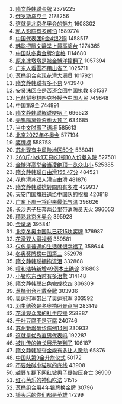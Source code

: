 1. [隋文静韩聪金牌](https://s.weibo.com//weibo?q=%23%E9%9A%8B%E6%96%87%E9%9D%99%E9%9F%A9%E8%81%AA%E9%87%91%E7%89%8C%23&Refer=top) 2379225
2. [俄罗斯乌克兰](https://s.weibo.com//weibo?q=%E4%BF%84%E7%BD%97%E6%96%AF%E4%B9%8C%E5%85%8B%E5%85%B0&Refer=top) 2178256
3. [这就是北京冬奥会的魅力](https://s.weibo.com//weibo?q=%23%E8%BF%99%E5%B0%B1%E6%98%AF%E5%8C%97%E4%BA%AC%E5%86%AC%E5%A5%A5%E4%BC%9A%E7%9A%84%E9%AD%85%E5%8A%9B%23&Refer=top) 1608302
4. [私人影院有多可怕](https://s.weibo.com//weibo?q=%23%E7%A7%81%E4%BA%BA%E5%BD%B1%E9%99%A2%E6%9C%89%E5%A4%9A%E5%8F%AF%E6%80%95%23&Refer=top) 1589774
5. [中国代表团9金4银2铜](https://s.weibo.com//weibo?q=%23%E4%B8%AD%E5%9B%BD%E4%BB%A3%E8%A1%A8%E5%9B%A29%E9%87%914%E9%93%B62%E9%93%9C%23&Refer=top) 1458517
6. [韩聪把隋文静举上最高奖台](https://s.weibo.com//weibo?q=%23%E9%9F%A9%E8%81%AA%E6%8A%8A%E9%9A%8B%E6%96%87%E9%9D%99%E4%B8%BE%E4%B8%8A%E6%9C%80%E9%AB%98%E5%A5%96%E5%8F%B0%23&Refer=top) 1274365
7. [中国队冬奥金牌9宫格](https://s.weibo.com//weibo?q=%23%E4%B8%AD%E5%9B%BD%E9%98%9F%E5%86%AC%E5%A5%A5%E9%87%91%E7%89%8C9%E5%AE%AB%E6%A0%BC%23&Refer=top) 1114680
8. [原来冰墩墩是被金博洋撞翻了](https://s.weibo.com//weibo?q=%23%E5%8E%9F%E6%9D%A5%E5%86%B0%E5%A2%A9%E5%A2%A9%E6%98%AF%E8%A2%AB%E9%87%91%E5%8D%9A%E6%B4%8B%E6%92%9E%E7%BF%BB%E4%BA%86%23&Refer=top) 1057394
9. [广东人看雪不用出省了](https://s.weibo.com//weibo?q=%23%E5%B9%BF%E4%B8%9C%E4%BA%BA%E7%9C%8B%E9%9B%AA%E4%B8%8D%E7%94%A8%E5%87%BA%E7%9C%81%E4%BA%86%23&Refer=top) 1025711
10. [葱桶组合实现花滑大满贯](https://s.weibo.com//weibo?q=%23%E8%91%B1%E6%A1%B6%E7%BB%84%E5%90%88%E5%AE%9E%E7%8E%B0%E8%8A%B1%E6%BB%91%E5%A4%A7%E6%BB%A1%E8%B4%AF%23&Refer=top) 1017921
11. [隋文静韩聪有多不易](https://s.weibo.com//weibo?q=%23%E9%9A%8B%E6%96%87%E9%9D%99%E9%9F%A9%E8%81%AA%E6%9C%89%E5%A4%9A%E4%B8%8D%E6%98%93%23&Refer=top) 943940
12. [安贤洙回应是否还会回中国执教](https://s.weibo.com//weibo?q=%23%E5%AE%89%E8%B4%A4%E6%B4%99%E5%9B%9E%E5%BA%94%E6%98%AF%E5%90%A6%E8%BF%98%E4%BC%9A%E5%9B%9E%E4%B8%AD%E5%9B%BD%E6%89%A7%E6%95%99%23&Refer=top) 831537
13. [巴赫将奥林匹克杯授予中国人民](https://s.weibo.com//weibo?q=%23%E5%B7%B4%E8%B5%AB%E5%B0%86%E5%A5%A5%E6%9E%97%E5%8C%B9%E5%85%8B%E6%9D%AF%E6%8E%88%E4%BA%88%E4%B8%AD%E5%9B%BD%E4%BA%BA%E6%B0%91%23&Refer=top) 749848
14. [中国第9金](https://s.weibo.com//weibo?q=%23%E4%B8%AD%E5%9B%BD%E7%AC%AC9%E9%87%91%23&Refer=top) 744891
15. [隋文静韩聪解说哽咽了](https://s.weibo.com//weibo?q=%23%E9%9A%8B%E6%96%87%E9%9D%99%E9%9F%A9%E8%81%AA%E8%A7%A3%E8%AF%B4%E5%93%BD%E5%92%BD%E4%BA%86%23&Refer=top) 696523
16. [无锡隔离物资也太顶了](https://s.weibo.com//weibo?q=%23%E6%97%A0%E9%94%A1%E9%9A%94%E7%A6%BB%E7%89%A9%E8%B5%84%E4%B9%9F%E5%A4%AA%E9%A1%B6%E4%BA%86%23&Refer=top) 634685
17. [当中文脱离了语境](https://s.weibo.com//weibo?q=%23%E5%BD%93%E4%B8%AD%E6%96%87%E8%84%B1%E7%A6%BB%E4%BA%86%E8%AF%AD%E5%A2%83%23&Refer=top) 585613
18. [北京2022年冬奥会](https://s.weibo.com//weibo?q=%23%E5%8C%97%E4%BA%AC2022%E5%B9%B4%E5%86%AC%E5%A5%A5%E4%BC%9A%23&Refer=top) 577194
19. [奖牌榜](https://s.weibo.com//weibo?q=%E5%A5%96%E7%89%8C%E6%A6%9C&Refer=top) 558758
20. [苏州现有中风险地区50个](https://s.weibo.com//weibo?q=%23%E8%8B%8F%E5%B7%9E%E7%8E%B0%E6%9C%89%E4%B8%AD%E9%A3%8E%E9%99%A9%E5%9C%B0%E5%8C%BA50%E4%B8%AA%23&Refer=top) 538041
21. [260斤小伙1天只吃1顿10人份餐入院](https://s.weibo.com//weibo?q=%23260%E6%96%A4%E5%B0%8F%E4%BC%991%E5%A4%A9%E5%8F%AA%E5%90%831%E9%A1%BF10%E4%BA%BA%E4%BB%BD%E9%A4%90%E5%85%A5%E9%99%A2%23&Refer=top) 527501
22. [金博洋高举会当凌绝顶一览众山小](https://s.weibo.com//weibo?q=%23%E9%87%91%E5%8D%9A%E6%B4%8B%E9%AB%98%E4%B8%BE%E4%BC%9A%E5%BD%93%E5%87%8C%E7%BB%9D%E9%A1%B6%E4%B8%80%E8%A7%88%E4%BC%97%E5%B1%B1%E5%B0%8F%23&Refer=top) 525385
23. [隋文静韩聪自由滑155.47分](https://s.weibo.com//weibo?q=%23%E9%9A%8B%E6%96%87%E9%9D%99%E9%9F%A9%E8%81%AA%E8%87%AA%E7%94%B1%E6%BB%91155.47%E5%88%86%23&Refer=top) 484521
24. [花样滑冰双人滑自由滑](https://s.weibo.com//weibo?q=%23%E8%8A%B1%E6%A0%B7%E6%BB%91%E5%86%B0%E5%8F%8C%E4%BA%BA%E6%BB%91%E8%87%AA%E7%94%B1%E6%BB%91%23&Refer=top) 481876
25. [隋文静韩聪捻转四周有多难](https://s.weibo.com//weibo?q=%23%E9%9A%8B%E6%96%87%E9%9D%99%E9%9F%A9%E8%81%AA%E6%8D%BB%E8%BD%AC%E5%9B%9B%E5%91%A8%E6%9C%89%E5%A4%9A%E9%9A%BE%23&Refer=top) 429937
26. [天安门国旗班送给中国队的祝福](https://s.weibo.com//weibo?q=%23%E5%A4%A9%E5%AE%89%E9%97%A8%E5%9B%BD%E6%97%97%E7%8F%AD%E9%80%81%E7%BB%99%E4%B8%AD%E5%9B%BD%E9%98%9F%E7%9A%84%E7%A5%9D%E7%A6%8F%23&Refer=top) 420818
27. [广东下周一将迎来最低气温](https://s.weibo.com//weibo?q=%23%E5%B9%BF%E4%B8%9C%E4%B8%8B%E5%91%A8%E4%B8%80%E5%B0%86%E8%BF%8E%E6%9D%A5%E6%9C%80%E4%BD%8E%E6%B0%94%E6%B8%A9%23&Refer=top) 398626
28. [长沙男子狂奔两公里带消防员灭火](https://s.weibo.com//weibo?q=%23%E9%95%BF%E6%B2%99%E7%94%B7%E5%AD%90%E7%8B%82%E5%A5%94%E4%B8%A4%E5%85%AC%E9%87%8C%E5%B8%A6%E6%B6%88%E9%98%B2%E5%91%98%E7%81%AD%E7%81%AB%23&Refer=top) 396053
29. [精彩北京冬奥会](https://s.weibo.com//weibo?q=%23%E7%B2%BE%E5%BD%A9%E5%8C%97%E4%BA%AC%E5%86%AC%E5%A5%A5%E4%BC%9A%23&Refer=top) 395928
30. [金墩墩](https://s.weibo.com//weibo?q=%E9%87%91%E5%A2%A9%E5%A2%A9&Refer=top) 395841
31. [北京冬奥中国队已获15块奖牌](https://s.weibo.com//weibo?q=%23%E5%8C%97%E4%BA%AC%E5%86%AC%E5%A5%A5%E4%B8%AD%E5%9B%BD%E9%98%9F%E5%B7%B2%E8%8E%B715%E5%9D%97%E5%A5%96%E7%89%8C%23&Refer=top) 376987
32. [花滑双人滑视频](https://s.weibo.com//weibo?q=%23%E8%8A%B1%E6%BB%91%E5%8F%8C%E4%BA%BA%E6%BB%91%E8%A7%86%E9%A2%91%23&Refer=top) 359581
33. [仅仅是普通的生活就很幸福了](https://s.weibo.com//weibo?q=%23%E4%BB%85%E4%BB%85%E6%98%AF%E6%99%AE%E9%80%9A%E7%9A%84%E7%94%9F%E6%B4%BB%E5%B0%B1%E5%BE%88%E5%B9%B8%E7%A6%8F%E4%BA%86%23&Refer=top) 358644
34. [冬奥奖牌榜中国第三](https://s.weibo.com//weibo?q=%23%E5%86%AC%E5%A5%A5%E5%A5%96%E7%89%8C%E6%A6%9C%E4%B8%AD%E5%9B%BD%E7%AC%AC%E4%B8%89%23&Refer=top) 352978
35. [隋文静韩聪拥抱流泪](https://s.weibo.com//weibo?q=%23%E9%9A%8B%E6%96%87%E9%9D%99%E9%9F%A9%E8%81%AA%E6%8B%A5%E6%8A%B1%E6%B5%81%E6%B3%AA%23&Refer=top) 332868
36. [呼和浩特新增49例本土确诊](https://s.weibo.com//weibo?q=%23%E5%91%BC%E5%92%8C%E6%B5%A9%E7%89%B9%E6%96%B0%E5%A2%9E49%E4%BE%8B%E6%9C%AC%E5%9C%9F%E7%A1%AE%E8%AF%8A%23&Refer=top) 316803
37. [小猪吃东西时有多治愈](https://s.weibo.com//weibo?q=%23%E5%B0%8F%E7%8C%AA%E5%90%83%E4%B8%9C%E8%A5%BF%E6%97%B6%E6%9C%89%E5%A4%9A%E6%B2%BB%E6%84%88%23&Refer=top) 314148
38. [隋文静韩聪出色完成捻四](https://s.weibo.com//weibo?q=%23%E9%9A%8B%E6%96%87%E9%9D%99%E9%9F%A9%E8%81%AA%E5%87%BA%E8%89%B2%E5%AE%8C%E6%88%90%E6%8D%BB%E5%9B%9B%23&Refer=top) 306309
39. [葱桶组合互戴金牌](https://s.weibo.com//weibo?q=%23%E8%91%B1%E6%A1%B6%E7%BB%84%E5%90%88%E4%BA%92%E6%88%B4%E9%87%91%E7%89%8C%23&Refer=top) 303936
40. [奥运冠军带出了奥运冠军](https://s.weibo.com//weibo?q=%23%E5%A5%A5%E8%BF%90%E5%86%A0%E5%86%9B%E5%B8%A6%E5%87%BA%E4%BA%86%E5%A5%A5%E8%BF%90%E5%86%A0%E5%86%9B%23&Refer=top) 303592
41. [羽生结弦是冬奥拍照景点吧](https://s.weibo.com//weibo?q=%23%E7%BE%BD%E7%94%9F%E7%BB%93%E5%BC%A6%E6%98%AF%E5%86%AC%E5%A5%A5%E6%8B%8D%E7%85%A7%E6%99%AF%E7%82%B9%E5%90%A7%23&Refer=top) 283149
42. [花滑观众席的社牛应援](https://s.weibo.com//weibo?q=%23%E8%8A%B1%E6%BB%91%E8%A7%82%E4%BC%97%E5%B8%AD%E7%9A%84%E7%A4%BE%E7%89%9B%E5%BA%94%E6%8F%B4%23&Refer=top) 258887
43. [千叶豆腐不是豆腐](https://s.weibo.com//weibo?q=%23%E5%8D%83%E5%8F%B6%E8%B1%86%E8%85%90%E4%B8%8D%E6%98%AF%E8%B1%86%E8%85%90%23&Refer=top) 240746
44. [苏州新增确诊病例14例](https://s.weibo.com//weibo?q=%23%E8%8B%8F%E5%B7%9E%E6%96%B0%E5%A2%9E%E7%A1%AE%E8%AF%8A%E7%97%85%E4%BE%8B14%E4%BE%8B%23&Refer=top) 230932
45. [这就是优秀直男代表吗](https://s.weibo.com//weibo?q=%23%E8%BF%99%E5%B0%B1%E6%98%AF%E4%BC%98%E7%A7%80%E7%9B%B4%E7%94%B7%E4%BB%A3%E8%A1%A8%E5%90%97%23&Refer=top) 192287
46. [被川传的特长展示笑到了](https://s.weibo.com//weibo?q=%E8%A2%AB%E5%B7%9D%E4%BC%A0%E7%9A%84%E7%89%B9%E9%95%BF%E5%B1%95%E7%A4%BA%E7%AC%91%E5%88%B0%E4%BA%86&Refer=top) 106187
47. [隋文静韩聪夺金能有多让人激动](https://s.weibo.com//weibo?q=%23%E9%9A%8B%E6%96%87%E9%9D%99%E9%9F%A9%E8%81%AA%E5%A4%BA%E9%87%91%E8%83%BD%E6%9C%89%E5%A4%9A%E8%AE%A9%E4%BA%BA%E6%BF%80%E5%8A%A8%23&Refer=top) 65876
48. [中国队第9金升旗仪式](https://s.weibo.com//weibo?q=%23%E4%B8%AD%E5%9B%BD%E9%98%9F%E7%AC%AC9%E9%87%91%E5%8D%87%E6%97%97%E4%BB%AA%E5%BC%8F%23&Refer=top) 50172
49. [不要触碰小猫咪的底线](https://s.weibo.com//weibo?q=%E4%B8%8D%E8%A6%81%E8%A7%A6%E7%A2%B0%E5%B0%8F%E7%8C%AB%E5%92%AA%E7%9A%84%E5%BA%95%E7%BA%BF&Refer=top) 43908
50. [越野车翻下网红坡男子疑被压身亡](https://s.weibo.com//weibo?q=%23%E8%B6%8A%E9%87%8E%E8%BD%A6%E7%BF%BB%E4%B8%8B%E7%BD%91%E7%BA%A2%E5%9D%A1%E7%94%B7%E5%AD%90%E7%96%91%E8%A2%AB%E5%8E%8B%E8%BA%AB%E4%BA%A1%23&Refer=top) 36999
51. [红心芭乐的神仙吃法](https://s.weibo.com//weibo?q=%23%E7%BA%A2%E5%BF%83%E8%8A%AD%E4%B9%90%E7%9A%84%E7%A5%9E%E4%BB%99%E5%90%83%E6%B3%95%23&Refer=top) 31515
52. [葱桶组合用4年银牌换金牌](https://s.weibo.com//weibo?q=%23%E8%91%B1%E6%A1%B6%E7%BB%84%E5%90%88%E7%94%A84%E5%B9%B4%E9%93%B6%E7%89%8C%E6%8D%A2%E9%87%91%E7%89%8C%23&Refer=top) 30796
53. [镜头后的你们都是英雄](https://s.weibo.com//weibo?q=%23%E9%95%9C%E5%A4%B4%E5%90%8E%E7%9A%84%E4%BD%A0%E4%BB%AC%E9%83%BD%E6%98%AF%E8%8B%B1%E9%9B%84%23&Refer=top) 17299

